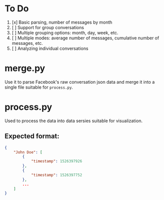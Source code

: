 # To Do
1. [x] Basic parsing, number of messages by month
2. [ ] Support for group conversations
3. [ ] Multiple grouping options: month, day, week, etc.
4. [ ] Multiple modes: average number of messages, cumulative number of messages, etc.
5. [ ] Analyzing individual conversations

# merge.py
Use it to parse Facebook's raw conversation json data and merge it into a single file suitable for `process.py`.

# process.py
Used to process the data into data sersies suitable for visualization.

## Expected format:
```json
{
    "John Doe": [ 
        {
            "timestamp": 1526397926
        },
        {
            "timestamp": 1526397752
        },
        ...
    ]
}
```